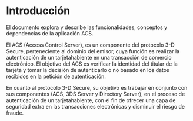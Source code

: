 # Introducción

El documento explora y describe las funcionalidades, conceptos y dependencias de la aplicación ACS.

El ACS (Access Control Server), es un componente del protocolo 3-D Secure, perteneciente al dominio del emisor, cuya función es realizar la autenticación de un tarjetahabiente en una transacción de comercio electrónico. El objetivo del ACS es verificar la identidad del titular de la tarjeta y tomar la decisión de autenticarlo o no basado en los datos recibidos en la petición de autenticación.

En cuanto al protocolo 3-D Secure, su objetivo es trabajar en conjunto con sus componentes (ACS, 3DS Server y Directory Server), en el proceso de autenticación de un tarjetahabiente, con el fin de ofrecer una capa de seguridad extra en las transacciones electrónicas y disminuir el riesgo de fraude.